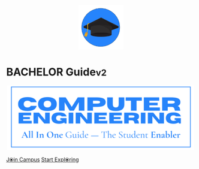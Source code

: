 <br>
<br>

<p align="center">
  <img src="images/Iconcover.png" width="120" height="120" alt="Website Guide Favicon"/>
</p>

# BACHELOR Guide<small>v2</small>


 <p align="center">
  <img src="assets/logo-fit.png" width="500px" alt="Website Guide Main Logo"/>
</p>

<!--h1 style="font-weight: 400;font-size: 16px;">The website has been viewed <b><span id="visits"></span> times</b>.</!--h1-->


[J⦿in Campus](https://campus.computer-engineering.tech)
[Start Expl⦿ring](README.md)






